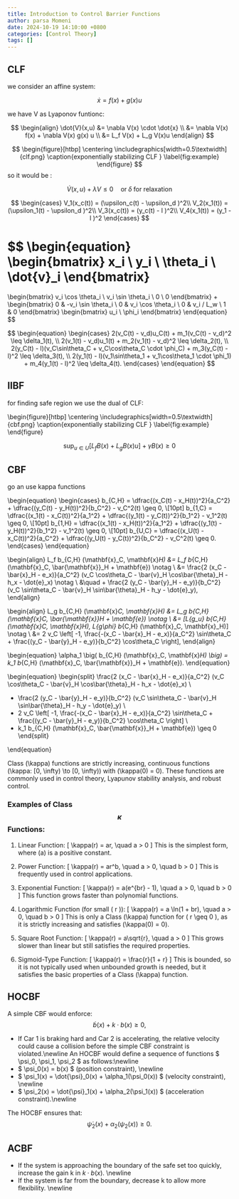 ```yaml
---
title: Introduction to Control Barrier Functions
author: parsa Momeni
date: 2024-10-19 14:10:00 +0800
categories: [Control Theory]
tags: []
---
```


## CLF

we consider an affine system:

$$
\dot{x} = f(x) + g(x)u
$$


we have V as Lyaponov funtionc:

$$
\begin{align}
\dot{V}(x,u) &= \nabla V(x) \cdot \dot{x} \\
       &= \nabla V(x) f(x) + \nabla V(x) g(x) u \\
       &= L_f V(x) + L_g V(x)u 
\end{align}
$$

$$
\begin{figure}[htbp]
    \centering
    \includegraphics[width=0.5\textwidth]{clf.png} 
    \caption{exponentially stabilizing CLF } 
    \label{fig:example} 
\end{figure}
$$
so it would be :

$$
\dot{V}(x,u) + \lambda V \leq 0 \quad \text{or} \; \delta \; \text{for relaxation}
$$

$$
\begin{cases} 
      V_1(x_c(t)) = (\upsilon_c(t) - \upsilon_d )^2\\ 
      V_2(x_1(t)) = (\upsilon_1(t) - \upsilon_d )^2\\
      V_3(x_c(t)) = (y_c(t) - l )^2\\
      V_4(x_1(t)) = (y_1 - l )^2
   \end{cases}
$$

$$
\begin{equation}
\begin{bmatrix}
x_i \\
y_i \\
\theta_i \\
\dot{v}_i
\end{bmatrix}
=
\begin{bmatrix}
v_i \cos \theta_i \\
v_i \sin \theta_i \\
0 \\
0
\end{bmatrix}
+
\begin{bmatrix}
0 & -v_i \sin \theta_i \\
0 & v_i \cos \theta_i \\
0 & v_i / L_w \\
1 & 0
\end{bmatrix}
\begin{bmatrix}
u_i \\
\phi_i 
\end{bmatrix}
\end{equation}
$$

$$
\begin{equation}
\begin{cases}
2(v_C(t) - v_d)u_C(t) + m_1(v_C(t) - v_d)^2 \leq \delta_1(t),  \\
2(v_1(t) - v_d)u_1(t) + m_2(v_1(t) - v_d)^2 \leq \delta_2(t), \\
2(y_C(t) - l)(v_C\sin\theta_C + v_C\cos\theta_C \cdot \phi_C) + m_3(y_C(t) - l)^2 \leq \delta_3(t),  \\
2(y_1(t) - l)(v_1\sin\theta_1 + v_1\cos\theta_1 \cdot \phi_1) + m_4(y_1(t) - l)^2 \leq \delta_4(t). 
\end{cases}
\end{equation}
$$


## llBF

for finding safe region we use the dual of CLF:
 
\begin{figure}[htbp]
    \centering
    \includegraphics[width=0.5\textwidth]{cbf.png} 
    \caption{exponentially stabilizing CLF } 
    \label{fig:example} 
\end{figure}

$$
\begin{equation}
\sup_{u \in U} \left[ L_f B(x) + L_g B(x) u \right] + \gamma B(x) \geq 0
\end{equation}
$$

## CBF

go an use kappa functions


\begin{equation}
\begin{cases}
b_{C,H} = \dfrac{(x_C(t) - x_H(t))^2}{a_C^2} + \dfrac{(y_C(t) - y_H(t))^2}{b_C^2} - v_C^2(t) \geq 0, \\[10pt]
b_{1,C} = \dfrac{(x_1(t) - x_C(t))^2}{a_1^2} + \dfrac{(y_1(t) - y_C(t))^2}{b_1^2} - v_1^2(t) \geq 0, \\[10pt]
b_{1,H} = \dfrac{(x_1(t) - x_H(t))^2}{a_1^2} + \dfrac{(y_1(t) - y_H(t))^2}{b_1^2} - v_1^2(t) \geq 0, \\[10pt]
b_{U,C} = \dfrac{(x_U(t) - x_C(t))^2}{a_C^2} + \dfrac{(y_U(t) - y_C(t))^2}{b_C^2} - v_C^2(t) \geq 0.
\end{cases}
\end{equation}

\begin{align}
L_f b_{C,H} (\mathbf{x}_C, \mathbf{x}_H) &= L_f b_{C,H} (\mathbf{x}_C, \bar{\mathbf{x}}_H + \mathbf{e}) \notag \\
&= \frac{2 (x_C - \bar{x}_H - e_x)}{a_C^2} (v_C \cos\theta_C - \bar{v}_H \cos\bar{\theta}_H - h_x - \dot{e}_x) \notag \\
&\quad + \frac{2 (y_C - \bar{y}_H - e_y)}{b_C^2} (v_C \sin\theta_C - \bar{v}_H \sin\bar{\theta}_H - h_y - \dot{e}_y), 
\end{align}

\begin{align}
L_g b_{C,H} (\mathbf{x}_C, \mathbf{x}_H) &= L_g b_{C,H} (\mathbf{x}_C, \bar{\mathbf{x}}_H + \mathbf{e}) \notag \\
&= [L_{g_u} b_{C,H} (\mathbf{x}_C, \mathbf{x}_H), L_{g_\phi} b_{C,H} (\mathbf{x}_C, \mathbf{x}_H)] \notag \\
&= 2 v_C \left[ -1, \frac{-(x_C - \bar{x}_H - e_x)}{a_C^2} \sin\theta_C + \frac{(y_C - \bar{y}_H - e_y)}{b_C^2} \cos\theta_C \right], 
\end{align}

\begin{equation}
\alpha_1 \big( b_{C,H} (\mathbf{x}_C, \mathbf{x}_H) \big) = k_1 b_{C,H} (\mathbf{x}_C, \bar{\mathbf{x}}_H + \mathbf{e}).
\end{equation}


\begin{equation}
\begin{split}
\frac{2 (x_C - \bar{x}_H - e_x)}{a_C^2} (v_C \cos\theta_C - \bar{v}_H \cos\bar{\theta}_H - h_x - \dot{e}_x) \\
+ \frac{2 (y_C - \bar{y}_H - e_y)}{b_C^2} (v_C \sin\theta_C - \bar{v}_H \sin\bar{\theta}_H - h_y - \dot{e}_y) \\
+ 2 v_C \left[ -1, \frac{-(x_C - \bar{x}_H - e_x)}{a_C^2} \sin\theta_C + \frac{(y_C - \bar{y}_H - e_y)}{b_C^2} \cos\theta_C \right] \\
+ k_1 b_{C,H} (\mathbf{x}_C, \bar{\mathbf{x}}_H + \mathbf{e}) \geq 0
\end{split}


\end{equation}


Class \(\kappa\) functions are strictly increasing, continuous functions \(\kappa: [0, \infty) \to [0, \infty)\) with \(\kappa(0) = 0\). These functions are commonly used in control theory, Lyapunov stability analysis, and robust control.



### Examples of Class $$\kappa$$ Functions:
1. Linear Function: 
   \[
   \kappa(r) = ar, \quad a > 0
   \]
   This is the simplest form, where \(a\) is a positive constant.

2. Power Function:
   \[
   \kappa(r) = ar^b, \quad a > 0, \quad b > 0
   \]
   This is frequently used in control applications.

3. Exponential Function:
   \[
   \kappa(r) = a(e^{br} - 1), \quad a > 0, \quad b > 0
   \]
   This function grows faster than polynomial functions.

4. Logarithmic Function (for small \( r \)):
   \[
   \kappa(r) = a \ln(1 + br), \quad a > 0, \quad b > 0
   \]
   This is only a Class \(\kappa\) function for \( r \geq 0 \), as it is strictly increasing and satisfies \(\kappa(0) = 0\).

5. Square Root Function:
   \[
   \kappa(r) = a\sqrt{r}, \quad a > 0
   \]
   This grows slower than linear but still satisfies the required properties.

6. Sigmoid-Type Function:
   \[
   \kappa(r) = \frac{r}{1 + r}
   \]
   This is bounded, so it is not typically used when unbounded growth is needed, but it satisfies the basic properties of a Class \(\kappa\) function.



## HOCBF

A simple CBF would enforce:
   $$
   \dot{b}(x) + k \cdot b(x) \geq 0,
   $$

- If Car 1 is braking hard and Car 2 is accelerating, the relative velocity could cause a collision before the simple CBF constraint is violated.\newline
An HOCBF would define a sequence of functions $ \psi_0, \psi_1, \psi_2 $ as follows:\newline
- $ \psi_0(x) = b(x) $ (position constraint), \newline
- $ \psi_1(x) = \dot{\psi}_0(x) + \alpha_1(\psi_0(x)) $ (velocity constraint), \newline
- $ \psi_2(x) = \dot{\psi}_1(x) + \alpha_2(\psi_1(x)) $ (acceleration constraint).\newline


The HOCBF ensures that:
$$
\dot{\psi}_2(x) + \alpha_2(\psi_2(x)) \geq 0.
$$


## ACBF

- If the system is approaching the boundary of the safe set too quickly, increase the gain k in $k \cdot b(x)$. \newline
- If the system is far from the boundary, decrease k to allow more flexibility. \newline
